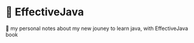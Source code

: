# :book: EffectiveJava
:book: my personal notes about my new jouney to learn java, with EffectiveJava book

